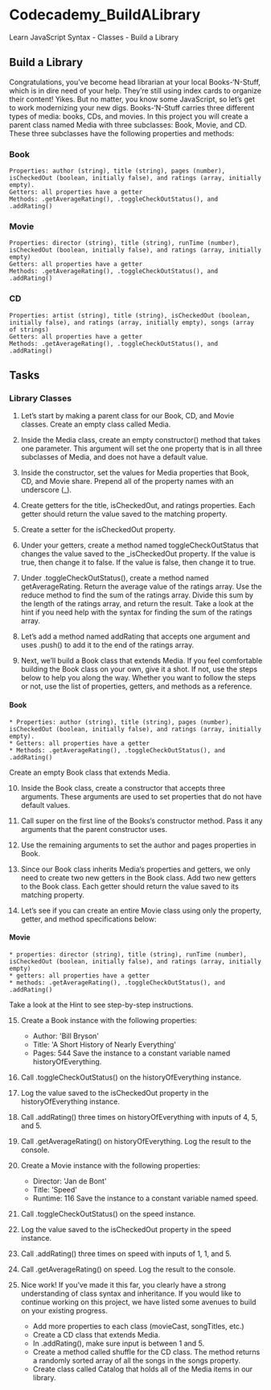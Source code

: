 # Codecademy_BuildALibrary
Learn JavaScript Syntax - Classes - Build a Library

## Build a Library
Congratulations, you’ve become head librarian at your local Books-‘N-Stuff, which is in dire need of your help. They’re still using index cards to organize their content! Yikes.
But no matter, you know some JavaScript, so let’s get to work modernizing your new digs.
Books-‘N-Stuff carries three different types of media: books, CDs, and movies. In this project you will create a parent class named Media with three subclasses: Book, Movie, and CD. These three subclasses have the following properties and methods:

### Book
    Properties: author (string), title (string), pages (number), isCheckedOut (boolean, initially false), and ratings (array, initially empty).
    Getters: all properties have a getter
    Methods: .getAverageRating(), .toggleCheckOutStatus(), and .addRating()

### Movie
    Properties: director (string), title (string), runTime (number), isCheckedOut (boolean, initially false), and ratings (array, initially empty)
    Getters: all properties have a getter
    Methods: .getAverageRating(), .toggleCheckOutStatus(), and .addRating()

### CD
    Properties: artist (string), title (string), isCheckedOut (boolean, initially false), and ratings (array, initially empty), songs (array of strings)
    Getters: all properties have a getter
    Methods: .getAverageRating(), .toggleCheckOutStatus(), and .addRating()

## Tasks
### Library Classes
1. Let’s start by making a parent class for our Book, CD, and Movie classes.
Create an empty class called Media.

2. Inside the Media class, create an empty constructor() method that takes one parameter.
This argument will set the one property that is in all three subclasses of Media, and does not have a default value.

3. Inside the constructor, set the values for Media properties that Book, CD, and Movie share. Prepend all of the property names with an underscore (_).

4. Create getters for the title, isCheckedOut, and ratings properties. Each getter should return the value saved to the matching property.

5. Create a setter for the isCheckedOut property.

6. Under your getters, create a method named toggleCheckOutStatus that changes the value saved to the _isCheckedOut property.
If the value is true, then change it to false. If the value is false, then change it to true.

7. Under .toggleCheckOutStatus(), create a method named getAverageRating. Return the average value of the ratings array.
Use the reduce method to find the sum of the ratings array. Divide this sum by the length of the ratings array, and return the result.
Take a look at the hint if you need help with the syntax for finding the sum of the ratings array.

8. Let’s add a method named addRating that accepts one argument and uses .push() to add it to the end of the ratings array.

9. Next, we’ll build a Book class that extends Media. If you feel comfortable building the Book class on your own, give it a shot. If not, use the steps below to help you along the way.
Whether you want to follow the steps or not, use the list of properties, getters, and methods as a reference.
#### Book
    * Properties: author (string), title (string), pages (number), isCheckedOut (boolean, initially false), and ratings (array, initially empty).
    * Getters: all properties have a getter
    * Methods: .getAverageRating(), .toggleCheckOutStatus(), and .addRating()
Create an empty Book class that extends Media.

10. Inside the Book class, create a constructor that accepts three arguments. These arguments are used to set properties that do not have default values.

11. Call super on the first line of the Books‘s constructor method. Pass it any arguments that the parent constructor uses.

12. Use the remaining arguments to set the author and pages properties in Book.

13. Since our Book class inherits Media‘s properties and getters, we only need to create two new getters in the Book class.
Add two new getters to the Book class. Each getter should return the value saved to its matching property.

14. Let’s see if you can create an entire Movie class using only the property, getter, and method specifications below:
#### Movie
    * properties: director (string), title (string), runTime (number), isCheckedOut (boolean, initially false), and ratings (array, initially empty)
    * getters: all properties have a getter
    * methods: .getAverageRating(), .toggleCheckOutStatus(), and .addRating()
Take a look at the Hint to see step-by-step instructions.

15. Create a Book instance with the following properties:
    * Author: 'Bill Bryson'
    * Title: 'A Short History of Nearly Everything'
    * Pages: 544
Save the instance to a constant variable named historyOfEverything.

16. Call .toggleCheckOutStatus() on the historyOfEverything instance.

17. Log the value saved to the isCheckedOut property in the historyOfEverything instance.

18. Call .addRating() three times on historyOfEverything with inputs of 4, 5, and 5.

19. Call .getAverageRating() on historyOfEverything. Log the result to the console.

20. Create a Movie instance with the following properties:
    * Director: 'Jan de Bont'
    * Title: 'Speed'
    * Runtime: 116
Save the instance to a constant variable named speed.

21. Call .toggleCheckOutStatus() on the speed instance.

22. Log the value saved to the isCheckedOut property in the speed instance.

23. Call .addRating() three times on speed with inputs of 1, 1, and 5.

24. Call .getAverageRating() on speed. Log the result to the console.

25. Nice work! If you’ve made it this far, you clearly have a strong understanding of class syntax and inheritance.
If you would like to continue working on this project, we have listed some avenues to build on your existing progress.
    * Add more properties to each class (movieCast, songTitles, etc.)
    * Create a CD class that extends Media.
    * In .addRating(), make sure input is between 1 and 5.
    * Create a method called shuffle for the CD class. The method returns a randomly sorted array of all the songs in the songs property.
    * Create class called Catalog that holds all of the Media items in our library.
